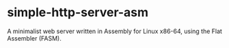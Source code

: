 # simple-http-server-asm
A minimalist web server written in Assembly for Linux x86-64, using the Flat Assembler (FASM).
